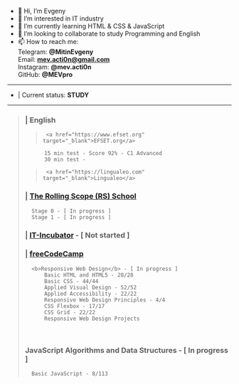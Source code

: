 - 👋 Hi, I’m Evgeny
- 👀 I’m interested in IT industry
- 🌱 I’m currently learning HTML & CSS & JavaScript
- 💞️ I’m looking to collaborate to study Programming and English
- 📫 How to reach me: 
<br>Telegram: <strong>@MitinEvgeny</strong>
<br>Email: <strong>mev.acti0n@gmail.com</strong>
<br>Instagram: <strong>@mev.acti0n</strong>
<br>GitHub: <strong>@MEVpro</strong>
---
- | Current status: <strong>STUDY</strong>
---
>   ### <strong>| English</strong>
>>      <a href="https://www.efset.org" target="_blank">EFSET.org</a>
>           15 min test - Score 92% - C1 Advanced
>           30 min test - 
>
>>      <a href="https://lingualeo.com" target="_blank">Lingualeo</a>
>
>
>   ### <strong>| <a href="https://rollingscopes.com" target="_blank">The Rolling Scope (RS) School</a></strong>
>       Stage 0 - [ In progress ]
>       Stage 1 - [ In progress ]
>
>   ### <strong>| <a href="https://it-incubator.by" target="_blank">IT-Incubator</a></strong> - [ Not started ]
>
>   ### <strong>| <a href="https://www.freecodecamp.org" target="_blank">freeCodeCamp</a></strong>
>       <b>Responsive Web Design</b> - [ In progress ]
>           Basic HTML and HTML5 - 28/28
>           Basic CSS - 44/44
>           Applied Visual Design - 52/52
>           Applied Accessibility - 22/22
>           Responsive Web Design Principles - 4/4
>           CSS Flexbox - 17/17
>           CSS Grid - 22/22
>           Responsive Web Design Projects
>
><br>
>
>   ### <b>JavaScript Algorithms and Data Structures</b> - [ In progress ]
>       Basic JavaScript - 8/113

